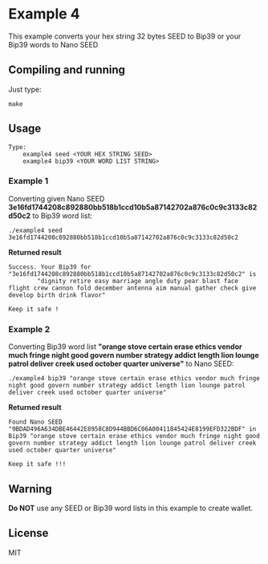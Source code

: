 # Example 4

This example converts your hex string 32 bytes SEED to Bip39 or your Bip39 words to Nano SEED

## Compiling and running

Just type:

```
make
```

## Usage

```
Type:
	example4 seed <YOUR HEX STRING SEED>
	example4 bip39 <YOUR WORD LIST STRING>
```
### Example 1

Converting given Nano SEED **3e16fd1744208c892880bb518b1ccd10b5a87142702a876c0c9c3133c82d50c2** to Bip39 word list:

```
./example4 seed 3e16fd1744208c892880bb518b1ccd10b5a87142702a876c0c9c3133c82d50c2
```

**Returned result**
```
Success. Your Bip39 for "3e16fd1744208c892880bb518b1ccd10b5a87142702a876c0c9c3133c82d50c2" is 
        "dignity retire easy marriage angle duty pear blast face flight crew cannon fold december antenna aim manual gather check give develop birth drink flavor"

Keep it safe !

```

### Example 2

Converting Bip39 word list **"orange stove certain erase ethics vendor much fringe night good govern number strategy addict length lion lounge patrol deliver creek used october quarter universe"** to Nano SEED:

```
./example4 bip39 "orange stove certain erase ethics vendor much fringe night good govern number strategy addict length lion lounge patrol deliver creek used october quarter universe"
```

**Returned result**

```
Found Nano SEED "9BDAD496A634DBE46442E8958C8D944BBD6C06A00411845424E8199EFD322BDF" in Bip39 "orange stove certain erase ethics vendor much fringe night good govern number strategy addict length lion lounge patrol deliver creek used october quarter universe"

Keep it safe !!!

```

## Warning

**Do NOT** use any SEED or Bip39 word lists in this example to create wallet.

## License

MIT

